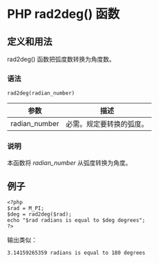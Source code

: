 # PHP rad2deg() 函数



## 定义和用法

rad2deg() 函数把弧度数转换为角度数。

### 语法

```
rad2deg(radian_number)
```

| 参数 | 描述 |
| --- | --- |
| radian_number | 必需。规定要转换的弧度。 |

### 说明

本函数将 _radian_number_ 从弧度转换为角度。

## 例子

```
<?php
$rad = M_PI;
$deg = rad2deg($rad);
echo "$rad radians is equal to $deg degrees";
?>
```

输出类似：

```
3.14159265359 radians is equal to 180 degrees
```



